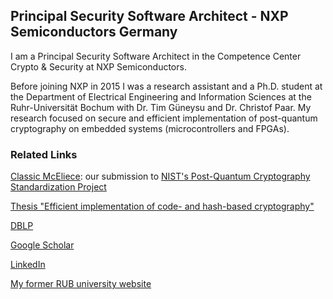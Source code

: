 ## Principal Security Software Architect - NXP Semiconductors Germany

I am a Principal Security Software Architect in the Competence Center Crypto & Security at NXP Semiconductors.

Before joining NXP in 2015 I was a research assistant and a Ph.D. student at the Department of Electrical Engineering and Information Sciences at the Ruhr-Universität Bochum with Dr. Tim Güneysu and Dr. Christof Paar. My research focused on secure and efficient implementation of post-quantum cryptography on embedded systems (microcontrollers and FPGAs). 

### Related Links

[Classic McEliece](https://classic.mceliece.org/): our submission to [NIST's Post-Quantum Cryptography Standardization Project](https://csrc.nist.gov/projects/post-quantum-cryptography)

[Thesis "Efficient implementation of code- and hash-based cryptography"](https://hss-opus.ub.ruhr-uni-bochum.de/opus4/frontdoor/index/index/year/2017/docId/5306)

[DBLP](https://dblp.uni-trier.de/pid/05/10085.html)

[Google Scholar](https://scholar.google.de/citations?user=hac56VQAAAAJ)

[LinkedIn](https://de.linkedin.com/in/ingovonmaurich)

[My former RUB university website](https://www.seceng.ruhr-uni-bochum.de/chair/staff/Ingo_von_Maurich/)

<!---
### Markdown

Markdown is a lightweight and easy-to-use syntax for styling your writing. It includes conventions for

```markdown
Syntax highlighted code block

# Header 1
## Header 2
### Header 3

- Bulleted
- List

1. Numbered
2. List

**Bold** and _Italic_ and `Code` text

[Link](url) and ![Image](src)
--->
